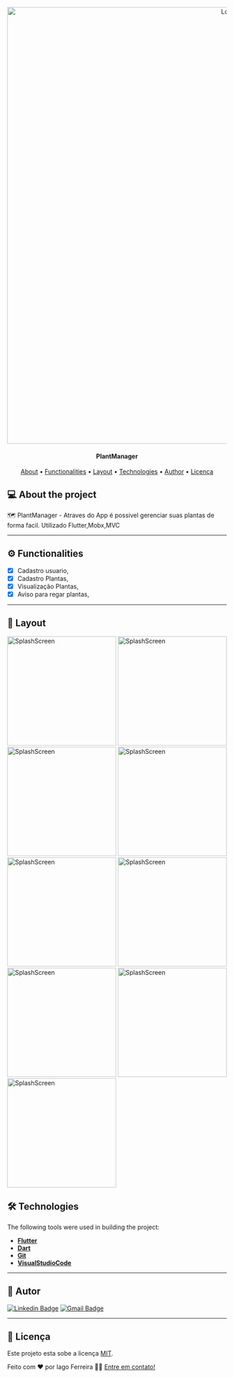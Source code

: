 
<p align="center">
    <img src="https://github.com/IagoAntunes/PlantManager/blob/master/assets/github/capa.png" alt="Logo" width="1000">
</p>

<h4 align="center"> 
	PlantManager
</h4>

<p align="center">
 <a href="#-About">About</a> •
 <a href="#-functionalities">Functionalities</a> •
 <a href="#-layout">Layout</a> • 
 <a href="#-technologies">Technologies</a> • 
 <a href="#-author">Author</a> • 
 <a href="#user-content--licença">Licença</a>
</p>


## 💻 About the project

:world_map: PlantManager  - Atraves do App é possivel gerenciar suas plantas de forma facil. Utilizado Flutter,Mobx,MVC

---

## ⚙️ Functionalities

- [x] Cadastro usuario,
- [x] Cadastro Plantas,
- [x] Visualização Plantas,
- [x] Aviso para regar plantas,

---

## 🎨 Layout

<a>
  <img src="https://github.com/IagoAntunes/PlantManager/blob/master/assets/github/foto_1.png" min-width="500px" max-width="500px" width="250px" alt="SplashScreen">
  <img src="https://github.com/IagoAntunes/PlantManager/blob/master/assets/github/foto_2.png" min-width="500px" max-width="500px" width="250px" alt="SplashScreen">
  <img src="https://github.com/IagoAntunes/PlantManager/blob/master/assets/github/foto_3.png" min-width="500px" max-width="500px" width="250px" alt="SplashScreen">
  <img src="https://github.com/IagoAntunes/PlantManager/blob/master/assets/github/foto_4.png" min-width="500px" max-width="500px" width="250px" alt="SplashScreen">
  <img src="https://github.com/IagoAntunes/PlantManager/blob/master/assets/github/foto_5.png" min-width="500px" max-width="500px" width="250px" alt="SplashScreen">
  <img src="https://github.com/IagoAntunes/PlantManager/blob/master/assets/github/foto_6.png" min-width="500px" max-width="500px" width="250px" alt="SplashScreen">
  <img src="https://github.com/IagoAntunes/PlantManager/blob/master/assets/github/foto_7.png" min-width="500px" max-width="500px" width="250px" alt="SplashScreen">
  <img src="https://github.com/IagoAntunes/PlantManager/blob/master/assets/github/foto_8.png" min-width="500px" max-width="500px" width="250px" alt="SplashScreen">
  <img src="https://github.com/IagoAntunes/PlantManager/blob/master/assets/github/foto_9.png" min-width="500px" max-width="500px" width="250px" alt="SplashScreen">
</a>

## 🛠 Technologies


The following tools were used in building the project:

-   **[Flutter](https://flutter.dev/)**
-   **[Dart](https://dart.dev/)**
-   **[Git](https://git-scm.com/)**
-   **[VisualStudioCode](https://code.visualstudio.com/)**

---
## 🦸 Autor

[![Linkedin Badge](https://img.shields.io/badge/-IagoFerreira-blue?style=flat-square&logo=Linkedin&logoColor=white&link=https://www.linkedin.com/in/iagoaferreira/)](https://www.linkedin.com/in/iagoaferreira/) [![Gmail Badge](https://img.shields.io/badge/-iagoantunes.f@gmail.com-c14438?style=flat-square&logo=Gmail&logoColor=white&link=mailto:iagoantunes.f@gmail.com)](mailto:iagoantunes.f@gmail.com)

---

## 📝 Licença

Este projeto esta sobe a licença [MIT](./LICENSE).

Feito com ❤️ por Iago Ferreira 👋🏽 [Entre em contato!](https://www.linkedin.com/in/iagoaferreira/)
